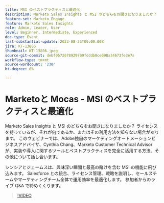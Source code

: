 ```yaml
---
title: MSI のベストプラクティスと最適化
description: Marketo Sales Insights と MSI のどちらをお聞きになりましたか？ ライセンスを持っているが、それが何であるか、またはその利用方法を知らない場合があります。 このウェビナーでは、Adobeのマーケティングオートメーションビジネスアドバイザ、Cynthia Chang とMarketo Customer Technical Advisor、James Ledom が、実装、立ち上げなどのツールとベストプラクティスを完全に活用する方法について話し合います。 Salesforce との統合、ライセンス管理、戦略を説明し、セールスチームやマーケティングチーム全体で運用効率を最適化します。 参加者からのライブ Q&A で締めくくります。
feature-set: Marketo Engage
feature: Marketo Sales Insights
role: Admin, Leader, User
level: Beginner, Intermediate, Experienced
doc-type: Event
last-substantial-update: 2023-08-25T00:00:00Z
jira: KT-13806
thumbnail: KT-13806.jpeg
source-git-commit: debf0572678929709fdddb8ce098a34673fe3e7a
workflow-type: tm+mt
source-wordcount: '230'
ht-degree: 0%

---
```



# Marketoと Mocas - MSI のベストプラクティスと最適化

Marketo Sales Insights と MSI のどちらをお聞きになりましたか？ ライセンスを持っているが、それが何であるか、またはその利用方法を知らない場合があります。 このウェビナーでは、Adobe独自のマーケティングオートメーションビジネスアドバイザ、Cynthia Chang、Marketo Customer Technical Advisor が、実装や導入に関するツールとベストプラクティスを完全に活用する方法、その他について話し合います。

シンシアとジェームスは、興味深い瞬間と最高の賭けを含む MSI の機能に飛び込みます。 Salesforce との統合、ライセンス管理、戦略を説明し、セールスチームやマーケティングチーム全体で運用効率を最適化します。 参加者からのライブ Q&amp;A で締めくくります。

>[!VIDEO](https://video.tv.adobe.com/v/3422797?learn=on)

